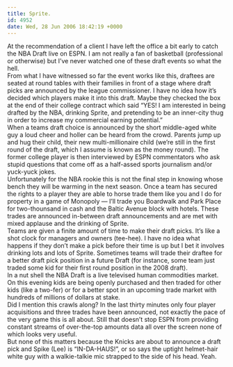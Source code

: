 ```yaml
---
title: Sprite.
id: 4952
date: Wed, 28 Jun 2006 18:42:19 +0000
---
```


At the recommendation of a client I have left the office a bit early to catch the <span class="caps">NBA</span> Draft live on <span class="caps">ESPN</span>. I am not really a fan of basketball (professional or otherwise) but I’ve never watched one of these draft events so what the hell.  
 From what I have witnessed so far the event works like this, draftees are seated at round tables with their families in front of a stage where draft picks are announced by the league commissioner. I have no idea how it’s decided which players make it into this draft. Maybe they checked the box at the end of their college contract which said “<span class="caps">YES!</span> I am interested in being drafted by the <span class="caps">NBA</span>, drinking Sprite, and pretending to be an inner-city thug in order to increase my commercial earning potential.”  
 When a teams draft choice is announced by the short middle-aged white guy a loud cheer and holler can be heard from the crowd. Parents jump up and hug their child, their new multi-millionaire child (we’re still in the first round of the draft, which I assume is known as the money round). The former college player is then interviewed by <span class="caps">ESPN</span> commentators who ask stupid questions that come off as a half-assed sports journalism and/or yuck-yuck jokes.  
 Unfortunately for the <span class="caps">NBA</span> rookie this is not the final step in knowing whose bench they will be warming in the next season. Once a team has secured the rights to a player they are able to horse trade them like you and I do for property in a game of Monopoly — I’ll trade you Boardwalk and Park Place for two-thounsand in cash and the Baltic Avenue block with hotels. These trades are announced in-between draft announcements and are met with mixed applause and the drinking of Sprite.  
 Teams are given a finite amount of time to make their draft picks. It’s like a shot clock for managers and owners (tee-hee). I have no idea what happens if they don’t make a pick before their time is up but I bet it involves drinking lots and lots of Sprite. Sometimes teams will trade their draftee for a better draft pick position in a future Draft (for instance, some team just traded some kid for their first round position in the 2008 draft).  
 In a nut shell the <span class="caps">NBA</span> Draft is a live televised human commodities market. On this evening kids are being openly purchased and then traded for other kids (like a two-fer) or for a better spot in an upcoming trade market with hundreds of millions of dollars at stake.  
 Did I mention this crawls along? In the last thirty minutes only four player acquisitions and three trades have been announced, not exactly the pace of the very game this is all about. Still that doesn’t stop <span class="caps">ESPN</span> from providing constant streams of over-the-top amounts data all over the screen none of which looks very useful.  
 But none of this matters because the Knicks are about to announce a draft pick and Spike (Lee) is “<span class="caps">IN-DA-HAUS</span>!”, or so says the uptight helmet-hair white guy with a walkie-talkie mic strapped to the side of his head. Yeah.


